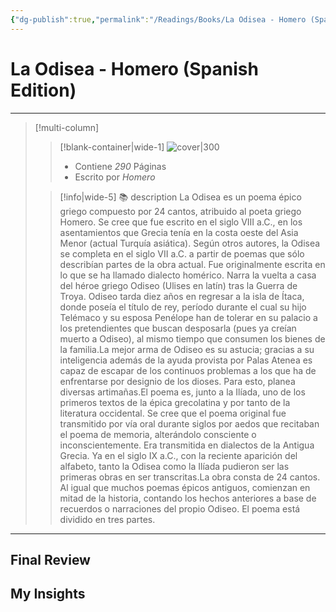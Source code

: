 ```yaml
---
{"dg-publish":true,"permalink":"/Readings/Books/La Odisea - Homero (Spanish Edition)/","title":"La Odisea - Homero (Spanish Edition)","tags":["NoteType/Book"],"updated":"2023-10-01T23:22:16.296-05:00"}
---
```



# La Odisea - Homero (Spanish Edition)

- - -
> [!multi-column]
> 
> > [!blank-container|wide-1]
> > ![cover|300](http://books.google.com/books/content?id=Mu28jgEACAAJ&printsec=frontcover&img=1&zoom=1&source=gbs_api)
> >- Contiene *290* Páginas
> >- Escrito por *Homero*
> 
> > [!info|wide-5] 📚 description
> > La Odisea es un poema épico griego compuesto por 24 cantos, atribuido al poeta griego Homero. Se cree que fue escrito en el siglo VIII a.C., en los asentamientos que Grecia tenía en la costa oeste del Asia Menor (actual Turquía asiática). Según otros autores, la Odisea se completa en el siglo VII a.C. a partir de poemas que sólo describían partes de la obra actual. Fue originalmente escrita en lo que se ha llamado dialecto homérico. Narra la vuelta a casa del héroe griego Odiseo (Ulises en latín) tras la Guerra de Troya. Odiseo tarda diez años en regresar a la isla de Ítaca, donde poseía el título de rey, período durante el cual su hijo Telémaco y su esposa Penélope han de tolerar en su palacio a los pretendientes que buscan desposarla (pues ya creían muerto a Odiseo), al mismo tiempo que consumen los bienes de la familia.La mejor arma de Odiseo es su astucia; gracias a su inteligencia además de la ayuda provista por Palas Atenea es capaz de escapar de los continuos problemas a los que ha de enfrentarse por designio de los dioses. Para esto, planea diversas artimañas.El poema es, junto a la Ilíada, uno de los primeros textos de la épica grecolatina y por tanto de la literatura occidental. Se cree que el poema original fue transmitido por vía oral durante siglos por aedos que recitaban el poema de memoria, alterándolo consciente o inconscientemente. Era transmitida en dialectos de la Antigua Grecia. Ya en el siglo IX a.C., con la reciente aparición del alfabeto, tanto la Odisea como la Ilíada pudieron ser las primeras obras en ser transcritas.La obra consta de 24 cantos. Al igual que muchos poemas épicos antiguos, comienzan en mitad de la historia, contando los hechos anteriores a base de recuerdos o narraciones del propio Odiseo. El poema está dividido en tres partes.
> 

- - -

## Final Review

## My Insights
